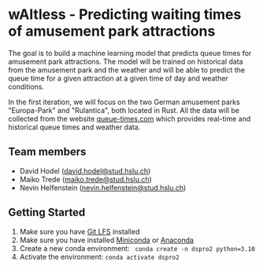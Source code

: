 # wAItless - Predicting waiting times of amusement park attractions

The goal is to build a machine learning model that predicts queue times for amusement park attractions. The model will be trained on historical data from the amusement park and the weather and will be able to predict the queue time for a given attraction at a given time of day and weather conditions.

In the first iteration, we will focus on the two German amusement parks "Europa-Park" and "Rulantica", both located in Rust. All the data will be collected from the website [queue-times.com](https://queue-times.com/) which provides real-time and historical queue times and weather data.

## Team members

- David Hodel (<david.hodel@stud.hslu.ch>)
- Maiko Trede (<maiko.trede@stud.hslu.ch>)
- Nevin Helfenstein (<nevin.helfenstein@stud.hslu.ch>)

## Getting Started

1. Make sure you have [Git LFS](https://git-lfs.github.com/) installed
2. Make sure you have installed [Miniconda](https://docs.anaconda.com/miniconda/) or [Anaconda](https://www.anaconda.com/products/distribution)
3. Create a new conda environment: ` conda create -n dspro2 python=3.10`
4. Activate the environment: `conda activate dspro2`